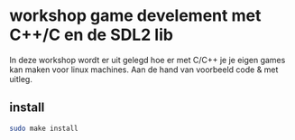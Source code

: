 # workshop game develement met C++/C en de SDL2 lib

In deze workshop wordt er uit gelegd hoe er met C/C++ je je eigen games kan maken voor linux machines.
Aan de hand van voorbeeld code & met uitleg.


## install

```bash
sudo make install
```